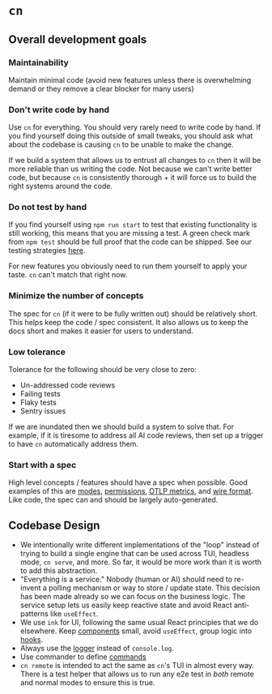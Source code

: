 # `cn`

## Overall development goals

### Maintainability

Maintain minimal code (avoid new features unless there is overwhelming demand or they remove a clear blocker for many users)

### Don't write code by hand

Use `cn` for everything. You should very rarely need to write code by hand. If you find yourself doing this outside of small tweaks, you should ask what about the codebase is causing `cn` to be unable to make the change.

If we build a system that allows us to entrust all changes to `cn` then it will be more reliable than us writing the code. Not because we can't write better code, but because `cn` is consistently thorough + it will force us to build the right systems around the code.

### Do not test by hand

If you find yourself using `npm run start` to test that existing functionality is still working, this means that you are missing a test. A green check mark from `npm test` should be full proof that the code can be shipped. See our testing strategies [here](./testing-strategies.md).

For new features you obviously need to run them yourself to apply your taste. `cn` can't match that right now.

### Minimize the number of concepts

The spec for `cn` (if it were to be fully written out) should be relatively short. This helps keep the code / spec consistent. It also allows us to keep the docs short and makes it easier for users to understand.

### Low tolerance

Tolerance for the following should be very close to zero:

- Un-addressed code reviews
- Failing tests
- Flaky tests
- Sentry issues

If we are inundated then we should build a system to solve that. For example, if it is tiresome to address all AI code reviews, then set up a trigger to have `cn` automatically address them.

### Start with a spec

High level concepts / features should have a spec when possible. Good examples of this are [modes](./modes.md), [permissions](./permissions.md), [OTLP metrics](./otlp-metrics.md), and [wire format](./wire-format.md). Like code, the spec can and should be largely auto-generated.

## Codebase Design

- We intentionally write different implementations of the "loop" instead of trying to build a single engine that can be used across TUI, headless mode, `cn serve`, and more. So far, it would be more work than it is worth to add this abstraction.
- "Everything is a service." Nobody (human or AI) should need to re-invent a polling mechanism or way to store / update state. This decision has been made already so we can focus on the business logic. The service setup lets us easily keep reactive state and avoid React anti-patterns like `useEffect`.
- We use `ink` for UI, following the same usual React principles that we do elsewhere. Keep [components](../src/ui/components/) small, avoid `useEffect`, group logic into [hooks](../src/hooks).
- Always use the [logger](../src/util/logger.ts) instead of `console.log`.
- Use commander to define [commands](../src/commands/BaseCommandOptions.ts)
- `cn remote` is intended to act the same as `cn`'s TUI in almost every way. There is a test helper that allows us to run any e2e test in _both_ remote and normal modes to ensure this is true.
